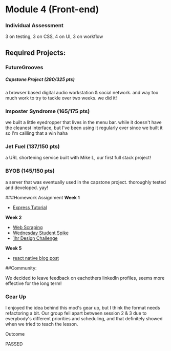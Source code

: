 
# Module 4 (Front-end)

### Individual Assessment 
3 on testing, 3 on CSS, 4 on UI, 3 on workflow

## Required Projects: 

### FutureGrooves
##### Capstone Project (280/325 pts)

a browser based digital audio workstation & social network. and way too much work to try to tackle over two weeks. we did it! 

### Imposter Syndrome (165/175 pts)

we built a little eyedropper that lives in the menu bar. while it doesn't have the cleanest interface, but I've been using it regularly ever since we built it so I'm callling that a win haha

### Jet Fuel (137/150 pts)

a URL shortening service built with Mike L, our first full stack project!

### BYOB (145/150 pts)

a server that was eventually used in the capstone project. thoroughly tested and developed. yay!

###Homework Assignment
**Week 1**
* [Express Tutorial](https://github.com/DanGrund/node-tutorial)

**Week 2**
* [Web Scraping](https://github.com/DanGrund/webscraping-tutorial)
* [Wednesday Student Spike](https://github.com/DanGrund/JWT-lesson)
* [1hr Design Challenge](http://codepen.io/dangrund/pen/qrYGVN?editors=1010)

**Week 5**
* [react native blog post](https://medium.com/@dangrund./react-vs-react-native-first-exposure-1afaf2068092)


##Community:

We decided to leave feedback on eachothers linkedIn profiles, seems more effective for the long term! 

### Gear Up
I enjoyed the idea behind this mod's gear up, but I think the format needs refactoring a bit. Our group fell apart between session 2 & 3 due to everybody's different priorities and scheduling, and that definitely showed when we tried to teach the lesson.


Outcome

PASSED
